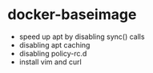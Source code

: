 # docker-baseimage

 * speed up apt by disabling sync() calls
 * disabling apt caching
 * disabling  policy-rc.d
 * install vim and curl
